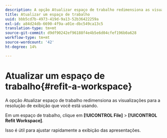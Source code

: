 ```yaml
---
description: A opção Atualizar espaço de trabalho redimensiona as visualizações para a resolução de exibição que você está usando.
title: Atualizar um espaço de trabalho
uuid: bbb5cd7b-4973-419d-9a13-52b36422259a
exl-id: a84d24db-6690-4f9a-a01e-dbc549ca13c5
translation-type: tm+mt
source-git-commit: d9df90242ef96188f4e4b5e6d04cfef196b0a628
workflow-type: tm+mt
source-wordcount: '42'
ht-degree: 14%

---
```


# Atualizar um espaço de trabalho{#refit-a-workspace}

A opção Atualizar espaço de trabalho redimensiona as visualizações para a resolução de exibição que você está usando.

Em um espaço de trabalho, clique em **[!UICONTROL File]** > **[!UICONTROL Refit Workspace]**.

Isso é útil para ajustar rapidamente a exibição das apresentações.
